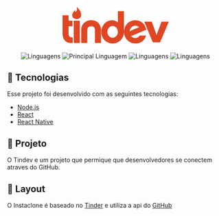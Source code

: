 <h1 align="center" >
  <img alt="Tindev" width="250px"
  src="data:image/svg+xml;base64,PD94bWwgdmVyc2lvbj0iMS4wIiBlbmNvZGluZz0iVVRGLTgiPz4KPHN2ZyB3aWR0aD0iOTdweCIg%0D%0AaGVpZ2h0PSIzNHB4IiB2aWV3Qm94PSIwIDAgOTcgMzQiIHZlcnNpb249IjEuMSIgeG1sbnM9Imh0%0D%0AdHA6Ly93d3cudzMub3JnLzIwMDAvc3ZnIiB4bWxuczp4bGluaz0iaHR0cDovL3d3dy53My5vcmcv%0D%0AMTk5OS94bGluayI+CiAgICA8IS0tIEdlbmVyYXRvcjogU2tldGNoIDU2ICg4MTU4OCkgLSBodHRw%0D%0AczovL3NrZXRjaC5jb20gLS0+CiAgICA8dGl0bGU+dGluZGVyLTE8L3RpdGxlPgogICAgPGRlc2M+%0D%0AQ3JlYXRlZCB3aXRoIFNrZXRjaC48L2Rlc2M+CiAgICA8ZyBpZD0iV2ViIiBzdHJva2U9Im5vbmUi%0D%0AIHN0cm9rZS13aWR0aD0iMSIgZmlsbD0ibm9uZSIgZmlsbC1ydWxlPSJldmVub2RkIj4KICAgICAg%0D%0AICA8ZyBpZD0iTG9naW4iIHRyYW5zZm9ybT0idHJhbnNsYXRlKC02NzUuMDAwMDAwLCAtNDMzLjAw%0D%0AMDAwMCkiIGZpbGw9IiNERjQ3MjMiIGZpbGwtcnVsZT0ibm9uemVybyIgc3Ryb2tlPSIjREY0NzIz%0D%0AIiBzdHJva2Utd2lkdGg9IjAuNSI+CiAgICAgICAgICAgIDxnIGlkPSJHcm91cC0zIiB0cmFuc2Zv%0D%0Acm09InRyYW5zbGF0ZSg1NjMuMDAwMDAwLCA0MzQuMDAwMDAwKSI+CiAgICAgICAgICAgICAgICA8%0D%0AZyBpZD0idGluZGVyLTEiIHRyYW5zZm9ybT0idHJhbnNsYXRlKDExMy4wMDAwMDAsIDAuMDAwMDAw%0D%0AKSI+CiAgICAgICAgICAgICAgICAgICAgPHBhdGggZD0iTTEyLjk0MDk2OTIsMC4wMzUyNDIyOTA3%0D%0AIEMxMy4xNTI0MjI5LDAuMTMzOTIwNzA1IDEzLjI4NjM0MzYsMC4zMzgzMjU5OTEgMTMuNDU1NTA2%0D%0ANiwwLjUwMDQ0MDUyOSBDMTMuNzMwMzk2NSwwLjc0MDA4ODEwNiAxMy45MzQ4NzIyLDEuMDU3MjY4%0D%0ANzIgMTQuMjAyNzEzNywxLjMwMzk2NDc2IEMxNC41MzM5OTEyLDEuNjIxMTQ1MzcgMTQuNzQ1NDQ0%0D%0AOSwyLjAyMjkwNzQ5IDE1LjAyMDMzNDgsMi4zODIzNzg4NSBDMTUuNDk5NjMsMy4xMDgzNzAwNCAx%0D%0ANS45MjI1Mzc0LDMuODgzNzAwNDQgMTYuMTQxMDM5Niw0LjcyOTUxNTQyIEMxNi4zNjY1OTAzLDUu%0D%0AMzA3NDg4OTkgMTYuNDAxODMyNiw1LjkzNDgwMTc2IDE2LjM4NzczNTcsNi41NTUwNjYwOCBDMTYu%0D%0ANDAxODMyNiw3LjExODk0MjczIDE2LjI0Njc2NjUsNy42NzU3NzA5MyAxNS45OTI5NTE1LDguMTgz%0D%0AMjU5OTEgQzE1LjU1NjAxNzYsOC45NTE1NDE4NSAxNC43NjY1OTAzLDkuNDY2MDc5MyAxMy45NDE4%0D%0ANTAyLDkuNzQwOTY5MTYgQzEyLjkxMjc3NTMsOS45ODc2NjUyIDExLjc3Nzk3MzYsMTAuMDI5OTU1%0D%0AOSAxMC43ODQxNDEsOS41OTI5NTE1NCBDMTAuNDI0NTk5MSw5LjM5NTU5NDcxIDEwLjAxNTg1OSw5%0D%0ALjI2MTY3NDAxIDkuNzI2ODcyMjUsOC45NTE1NDE4NSBDOS4wNTcyNjg3Miw4LjQwMTc2MjExIDgu%0D%0ANjY5NjAzNTIsNy41MDY2MDc5MyA4Ljc5NjQ3NTc3LDYuNjM5NjQ3NTggQzguOTkzODMyNiw1LjA5%0D%0ANjAzNTI0IDkuOTE3MTgwNjIsMy43NzA5MjUxMSAxMC45MDM5NjQ4LDIuNjI5MDc0ODkgQzEwLjk5%0D%0ANTU5NDcsMi43OTgyMzc4OSAxMC45MTc5OTEyLDIuOTk1NTk0NzEgMTAuOTgxNDk3OCwzLjE3MTgw%0D%0ANjE3IEMxMS4wNjYwNzkzLDMuNTQ1Mzc0NDUgMTEuMiwzLjk0MDA4ODExIDExLjQ4MTkzODMsNC4y%0D%0AMDc5Mjk1MiBDMTEuODI3MzEyOCwzLjg5MDc0ODkgMTIuMTkzOTAzMSwzLjU3MzU2ODI4IDEyLjQ4%0D%0AOTkzODMsMy4yMDcwNDg0NiBDMTIuNzU3Nzc5NywyLjgxMjMzNDggMTIuOTc2MjExNSwyLjM3NTMz%0D%0AMDQgMTMuMDY3ODQxNCwxLjkxMDEzMjE2IEMxMy4wODkwNTczLDEuMzE4MDYxNjcgMTMuMTQ1NDQ0%0D%0AOSwwLjY5Nzc5NzM1NyAxMi45MTk4MjM4LDAuMTMzOTIwNzA1IEwxMi45NDA5NjkyLDAuMDM1MjQy%0D%0AMjkwNyBMMTIuOTQwOTY5MiwwLjAzNTI0MjI5MDcgWiBNMC4wMjgxOTM4MzI2LDcuMDc2NjUxOTgg%0D%0AQzEuNjc3NTMzMDQsNy4wOTA3NDg5IDMuMzMzOTIwNyw3LjA2MjU1NTA3IDQuOTgzMzMwNCw3LjA5%0D%0AMDc0ODkgQzQuOTgzMzMwNCw4LjczMzAzOTY1IDQuOTk3MzU2ODMsMTAuMzc1MzMwNCA0Ljk3NjIx%0D%0AMTQ1LDEyLjAxNzYyMTEgQzYuMTQ2MzI1OTksMTIuMDM4NzY2NSA3LjMxNjI5OTU2LDEyLjAyNDY2%0D%0AOTYgOC40OTMzOTIwNywxMi4wMjQ2Njk2IEM4LjUwNzQ4ODk5LDEyLjE1MTU0MTkgOC41MTQ1Mzc0%0D%0ANCwxMi4yNzg0MTQxIDguNTE0NTM3NDQsMTIuNDA1Mjg2MyBDOC41MDA0NDA1MywxMy43NTg1OTAz%0D%0AIDguNTIxNTg1OSwxNS4xMDQ4NDU4IDguNTAwNDQwNTMsMTYuNDU4MTQ5OCBDNy4zMjMzNDgwMiwx%0D%0ANi40NzIyNDY3IDYuMTUzMzAzOTYsMTYuNDU4MTQ5OCA0Ljk3NjIxMTQ1LDE2LjQ2NTE5ODIgQzQu%0D%0AOTk3MzU2ODMsMTguODk2OTE2MyA0Ljk2OTE2MywyMS4zMjE1ODU5IDQuOTkwMzA4MzcsMjMuNzUz%0D%0AMzA0IEM1LjAzMjU5OTEyLDIzLjk2NDc1NzcgNS4wNjA3OTI5NSwyNC4xNzYyMTE1IDUuMDUzNzQ0%0D%0ANDksMjQuMzk0NzEzNyBDNS4wMzI1Mjg2MywyNC41OTIxNDEgNS4xNTIzNTI0MiwyNC43NTQyNTU1%0D%0AIDUuMTk0NzEzNjYsMjQuOTM3NDQ0OSBDNS4yODYzNDM2MSwyNS4zNjAzNTI0IDUuNTE4OTQyNzMs%0D%0AMjUuNzQwOTY5MiA1Ljc4NjcxMzY2LDI2LjA3MjMxNzIgQzYuMTgxNDk3OCwyNi40NjcwMzA4IDYu%0D%0ANjg4OTE2MywyNi43NDE5MjA3IDcuMjMxNjQ3NTgsMjYuODYxNjc0IEM3LjcyNTAzOTY1LDI2Ljkz%0D%0AOTI3NzUgOC4yMTg0MzE3MiwyNi45ODE0OTc4IDguNzE4OTQyNzMsMjYuOTQ2MjU1NSBDOC43NDcw%0D%0ANjYwOCwyNy4wMzA4MzcgOC43NjEyMzM0OCwyNy4xMTU0MTg1IDguNzYxMjMzNDgsMjcuMjA3MDQ4%0D%0ANSBDOC43NTQxODUwMiwyOC40NzU3NzA5IDguNzU0MTg1MDIsMjkuNzQ0NDkzNCA4Ljc2MTIzMzQ4%0D%0ALDMxLjAwNjE2NzQgQzguNzYxMjMzNDgsMzEuMTgyMzc4OSA4LjcyNTk5MTE5LDMxLjM1ODU5MDMg%0D%0AOC42OTc3OTczNiwzMS41Mjc2ODI4IEM3Ljk4NTkwMzA4LDMxLjUyNzY4MjggNy4yNzQwNzkzLDMx%0D%0ALjU3NzAyMiA2LjU2MjExNDU0LDMxLjUyNzY4MjggQzYuMTM5MjA3MDUsMzEuNDM2MDUyOSA1LjY4%0D%0AODE3NjIxLDMxLjQ3ODM0MzYgNS4yNzkyOTUxNSwzMS4yOTUwODM3IEM0LjE0NDQ5MzM5LDMxLjAy%0D%0ANzI0MjMgMy4wNTkwMzA4NCwzMC40NjMzNjU2IDIuMjQ4NDU4MTUsMjkuNjEwNTAyMiBDMS4wNTcy%0D%0ANjg3MiwyOC40NjE2NzQgMC40MTU4NTkwMzEsMjYuODQwNTI4NiAwLjE1NTA2NjA3OSwyNS4yMzM0%0D%0AODAyIEMwLjA4NDU4MTQ5NzgsMjUuMDU3MjY4NyAwLjEyNjg3MjI0NywyNC44NTI4NjM0IDAuMDk4%0D%0ANjA3OTI5NSwyNC42NjI1NTUxIEMtMy4xMjI1MDIyNmUtMTcsMjQuMjc0ODg5OSAwLjA0MjIyMDI2%0D%0ANDMsMjMuODY2MDA4OCAwLjAyODEyMzM0OCwyMy40NzEzNjU2IEMwLjAyMTE0NTM3NDQsMTguMDA4%0D%0AODEwNiAwLjAyMTE0NTM3NDQsMTIuNTM5MjA3IDAuMDI4MTkzODMyNiw3LjA3NjY1MTk4IFogTTI0%0D%0ALjEwNTcyNjksMTEuNjQ0MDUyOSBDMjQuNDAxNjkxNiwxMS41NjY1MTk4IDI0LjcxODg3MjIsMTEu%0D%0ANjIyOTA3NSAyNS4wMTQ5MDc1LDExLjU1OTQ3MTQgQzI1LjYzNTE3MTgsMTEuNDgxOTM4MyAyNi4y%0D%0ANDgzODc3LDExLjU4MDYxNjcgMjYuODYxNjAzNSwxMS42MDE3NjIxIEMyNy4yOTE1NTk1LDExLjU5%0D%0ANDcxMzcgMjcuNzA3NDE4NSwxMS43MjE1ODU5IDI4LjEzMDMyNiwxMS44MDYxNjc0IEMyOS43MDIx%0D%0AMzIyLDEyLjE4Njc4NDEgMzEuMTg5MzU2OCwxMy4wMjU1NTA3IDMyLjI2Nzc3MDksMTQuMjUxOTgy%0D%0ANCBDMzIuNDU4MDc5MywxNC41NjkxNjMgMzIuNzQ3MDY2MSwxNC44MDE3NjIxIDMyLjkzMDI1NTUs%0D%0AMTUuMTI1OTkxMiBDMzMuMzg4NDA1MywxNS44NTE5ODI0IDMzLjY5MTU1OTUsMTYuNjYyNTU1MSAz%0D%0AMy45NTIyODE5LDE3LjQ4MDE3NjIgQzM0LjExNDQ2NywxOC4wNzkyOTUyIDM0LjE5ODk3OCwxOC42%0D%0AOTk1NTk1IDM0LjI3NjU4MTUsMTkuMzEyNzc1MyBDMzQuMzExODIzOCwyMC42NzMxMjc4IDM0LjI5%0D%0AMDY3ODQsMjIuMDQwNTI4NiAzNC4yOTc3MjY5LDIzLjQwMDg4MTEgQzM0LjI5MDY3ODQsMjYuMTE0%0D%0ANTM3NCAzNC4zMDQ3NzUzLDI4LjgyODE5MzggMzQuMjkwNjc4NCwzMS41NDE4NTAyIEMzMi42NDEz%0D%0AMzkyLDMxLjUyMDcwNDggMzAuOTk5MDQ4NSwzMS41MzQ4MDE4IDI5LjM1Njc1NzcsMzEuNTI3NzUz%0D%0AMyBDMjkuMzQyNjYwOCwzMS41MjA3MDQ4IDI5LjMwNzQxODUsMzEuNDkyNTExIDI5LjI5MzMyMTYs%0D%0AMzEuNDc4NDE0MSBDMjkuMjg2MjczMSwyNy42NzkzNjU2IDI5LjI5MzMyMTYsMjMuODgwMTc2MiAy%0D%0AOS4yOTMzMjE2LDIwLjA4ODEwNTcgQzI5LjMwMDM3LDE5LjYyMjkwNzUgMjkuMjE1Nzg4NSwxOS4x%0D%0ANzE4MDYyIDI5LjExNzExMDEsMTguNzI3NzUzMyBDMjguOTQwODk4NywxOC4yNzY2NTIgMjguNzE1%0D%0AMzQ4LDE3Ljg0NjY5NiAyOC40MDUyMTU5LDE3LjQ4MDE3NjIgQzI4LjIyMTg4NTUsMTcuMjYxNjc0%0D%0AIDI3Ljk2ODIxMTUsMTcuMTIwNzA0OCAyNy43NjM3MzU3LDE2LjkzMDM5NjUgQzI3LjQ0NjU1NTEs%0D%0AMTYuNzE4OTQyNyAyNy4wNzI5ODY4LDE2LjYyMDI2NDMgMjYuNzEzNTg1OSwxNi41MjE1ODU5IEMy%0D%0ANi41MjMyNzc1LDE2LjUwNzQ4OSAyNi4zMzI5NjkyLDE2LjUyMTU4NTkgMjYuMTU2NzU3NywxNi40%0D%0ANTgxNDk4IEMyNS40MDI1NzI3LDE2LjQwODgxMDYgMjQuNjM0MjkwNywxNi40NzIyNDY3IDIzLjky%0D%0AOTQ0NDksMTYuNzYxMjMzNSBDMjMuNDE0ODM3LDE3LjAwNzkyOTUgMjIuOTM1NTQxOSwxNy4zNDYy%0D%0ANTU1IDIyLjU5NzI4NjMsMTcuODE4NTAyMiBDMjIuMDQwNDU4MSwxOC40ODEwNTczIDIxLjg1NzE5%0D%0AODIsMTkuMzgzMjU5OSAyMS44NzEyOTUyLDIwLjIyOTA3NDkgQzIxLjg3MTI5NTIsMjMuOTkyOTUx%0D%0ANSAyMS44NzgzNDM2LDI3Ljc2Mzg3NjcgMjEuODcxMjk1MiwzMS41Mjc3NTMzIEMyMC4yMDc3ODg1%0D%0ALDMxLjU0MTg1MDIgMTguNTQ0NDIyOSwzMS41MjA3MDQ4IDE2Ljg4MDk4NjgsMzEuNTQxODUwMiBD%0D%0AMTYuODUyNzkzLDI3LjkxMTg5NDMgMTYuODgwOTg2OCwyNC4yNzQ4ODk5IDE2Ljg2Njg4OTksMjAu%0D%0ANjQ0OTMzOSBDMTYuODczOTM4MywyMC4xNzk2NjUyIDE2Ljg1OTg0MTQsMTkuNzE0NTM3NCAxNi44%0D%0AOTUwODM3LDE5LjI0OTI2ODcgQzE2Ljk4NjcxMzcsMTkuMDE2NjY5NiAxNi45MjMyMDcsMTguNzYy%0D%0AOTk1NiAxNi45OTM2OTE2LDE4LjUzNzM3NDQgQzE3LjEyMDU2MzksMTcuNjc3NDYyNiAxNy40NDQ3%0D%0AOTMsMTYuODU5ODQxNCAxNy44MDQyNjQzLDE2LjA3NzQ2MjYgQzE4LjE1NjY4NzIsMTUuMzkzNzYy%0D%0AMSAxOC41Nzk1OTQ3LDE0LjczODI1NTUgMTkuMTI5Mzc0NCwxNC4xOTU1MjQyIEMxOS41NTk0MDA5%0D%0ALDEzLjc1ODUxOTggMjAuMDAzMzgzMywxMy4zMDAzNyAyMC41NDYxODUsMTIuOTk3Mjg2MyBDMjEu%0D%0ANTk2NDc1OCwxMi4yNjQzMTcyIDIyLjgzNzAwNDQsMTEuODIwMjY0MyAyNC4xMDU3MjY5LDExLjY0%0D%0ANDA1MjkgWiBNMTAuMTE0NTM3NCwxMi4wMTc2MjExIEMxMS43Nzc5NzM2LDEyLjA0NTgxNSAxMy40%0D%0ANDE0MDk3LDEyLjAxMDU3MjcgMTUuMTA0ODQ1OCwxMi4wMzE3MTgxIEMxNS4xMDQ4NDU4LDE4LjQ4%0D%0AMTA1NzMgMTUuMDk3Nzk3NCwyNC45MjMyNzc1IDE1LjEwNDg0NTgsMzEuMzY1NjM4OCBDMTUuMTA0%0D%0AODQ1OCwzMS40MjkwNzQ5IDE1LjEwNDg0NTgsMzEuNTU1OTQ3MSAxNS4wMDYxNjc0LDMxLjUzNDgw%0D%0AMTggTDEwLjEyODcwNDgsMzEuNTM0ODAxOCBDMTAuMDg2MzQzNiwzMC40NzA0ODQ2IDEwLjEyMTU4%0D%0ANTksMjkuMzk5MTE4OSAxMC4xMDc0ODksMjguMzM0ODAxOCBDMTAuMTE0NTM3NCwyMi45MDA0NDA1%0D%0AIDEwLjEwNzQ4OSwxNy40NTkwMzA4IDEwLjExNDUzNzQsMTIuMDE3NjIxMSBMMTAuMTE0NTM3NCwx%0D%0AMi4wMTc2MjExIFogTTYyLjMwODM3LDI1LjA5OTU1OTUgQzYyLjczMTI3NzUsMjQuOTM3NDQ0OSA2%0D%0AMy4xNDAwODgxLDI0LjcyNTk5MTIgNjMuNTY5OTczNiwyNC41NzgwNDQxIEM2NC4xOTAyMzc5LDI0%0D%0ALjMzODM5NjUgNjQuNzk2NDA1MywyNC4wNDk0MDk3IDY1LjQxNjY2OTYsMjMuODA5NzYyMSBDNjYu%0D%0ANjk5NDg5LDIzLjIxNzc2MjEgNjguMDI0NTk5MSwyMi43MjQzNyA2OS4zMjE1MTU0LDIyLjE2NzQ3%0D%0AMTQgQzY5LjYzMTU3NzEsMjEuOTk4MzA4NCA2OS45ODQsMjEuOTIwNzc1MyA3MC4yODcwODM3LDIx%0D%0ALjczNzUxNTQgQzcwLjYzMjQ1ODEsMjEuNjAzNTk0NyA3MC45Nzc5MDMxLDIxLjQ4MzcwMDQgNzEu%0D%0AMzE2MjI5MSwyMS4zMjg2MzQ0IEM3MS42MTIyNjQzLDIxLjE1MjQyMjkgNzEuOTUwNTkwMywyMS4w%0D%0AODE5MzgzIDcyLjI1MzY3NCwyMC45MjY5NDI3IEM3Mi42NTU0MzYxLDIwLjc2NDc1NzcgNzMuMDQz%0D%0AMTAxMywyMC41ODE1NjgzIDczLjQ1MTkxMTksMjAuNDMzNTUwNyBDNzMuODY3NzcwOSwyMC4yMDA4%0D%0AODExIDc0LjMzMjk2OTIsMjAuMDg4MTc2MiA3NC43NDg4MjgyLDE5Ljg2MjU1NTEgQzc0Ljg2MTYw%0D%0AMzUsMTkuNzg1MDIyIDc1LjA0NDc5MywxOS44MDYxNjc0IDc1LjExNTI3NzUsMTkuNjcyMjQ2NyBD%0D%0ANzQuOTk1NTI0MiwxOS41MDMxNTQyIDc1LjA1ODg4OTksMTkuMjkxNzAwNCA3NC45OTU1MjQyLDE5%0D%0ALjEwODM3IEM3NC45MDM4MjM4LDE4Ljc3NzE2MyA3NC44MTIxOTM4LDE4LjQ1Mjg2MzQgNzQuNzM0%0D%0ANzMxMywxOC4xMjg3MDQ4IEM3NC40MTc1NTA3LDE3LjE0ODk2OTIgNzMuOTU5NDAwOSwxNi4yMTE1%0D%0AMjQyIDczLjMzOTEzNjYsMTUuMzkzOTAzMSBDNzIuNTg0OTUxNSwxNC4zMDEzOTIxIDcxLjU0ODgy%0D%0AODIsMTMuNDIwMzM0OCA3MC4zOTk5Mjk1LDEyLjc3MTg3NjcgQzY5LjY0NTc0NDUsMTIuMzEzNzI2%0D%0AOSA2OC43OTk5Mjk1LDEyLjA1MjkzMzkgNjcuOTU0MTE0NSwxMS44MjczODMzIEM2Ny40MzI1Mjg2%0D%0ALDExLjc2Mzk0NzEgNjYuOTMyMDg4MSwxMS41ODA2ODcyIDY2LjQwMzQ1MzcsMTEuNTg3NzM1NyBD%0D%0ANjUuOTI0MTU4NiwxMS41MjQyOTk2IDY1LjQzMDc2NjUsMTEuNDk2MTA1NyA2NC45NTg1MTk4LDEx%0D%0ALjU4MDY4NzIgQzY0LjExOTc1MzMsMTEuNTk0Nzg0MSA2My4zMTYyMjkxLDExLjc5OTE4OTQgNjIu%0D%0ANTE5NzUzMywxMi4wMzE3ODg1IEM2MS4xMzEyMDcsMTIuNTE4MTMyMiA1OS44MTMxNDU0LDEzLjI1%0D%0AODIyMDMgNTguNzQ4ODI4MiwxNC4yODAyNDY3IEM1OC40MzE2NDc2LDE0LjU3NjI4MTkgNTguMTcw%0D%0AODU0NiwxNC45MjE2NTY0IDU3Ljg2Nzc3MDksMTUuMjI0NzQwMSBDNTcuMzk1NTI0MiwxNS44MzA5%0D%0AMDc1IDU2Ljk2NTQ5NzgsMTYuNDcyMzE3MiA1Ni42NDEzMzkyLDE3LjE2MzA2NjEgQzU2LjE4MzE4%0D%0AOTQsMTguMTk5MTg5NCA1NS43NDYxODUsMTkuMjg0NjUyIDU1LjY5Njg0NTgsMjAuNDMzNTUwNyBD%0D%0ANTUuNTQxODUwMiwyMC45ODMzMzA0IDU1LjU5MTExODksMjEuNTYxMzA0IDU1LjU4NDA3MDUsMjIu%0D%0AMTI1MTgwNiBDNTUuNTY5OTczNiwyMi40ODQ2NTIgNTUuNjI2MzYxMiwyMi44MzcwNzQ5IDU1LjY5%0D%0ANjg0NTgsMjMuMTgyNDQ5MyBDNTUuNjc1NzAwNCwyMy41NDg4OTg3IDU1LjgxNjY2OTYsMjMuODg3%0D%0AMjk1MiA1NS44NjYwMDg4LDI0LjIzOTcxODEgQzU1Ljk4NTgzMjYsMjQuOTg2ODU0NiA1Ni4zMTcx%0D%0AMTAxLDI1LjY3NzUzMyA1Ni42MjAxOTM4LDI2LjM2ODI4MTkgQzU3LjQ1MTkxMTksMjguMDc0MDA4%0D%0AOCA1OC43NjI4NTQ2LDI5LjU1NDE4NSA2MC40MDUyMTU5LDMwLjUxOTgyMzggQzYxLjQ4MzYzLDMx%0D%0ALjE4MjM3ODkgNjIuNjgxODY3OCwzMS42NTQ2MjU2IDYzLjkzNjQ5MzQsMzEuODMwODM3IEM2NC45%0D%0ANTg1MTk4LDMxLjk5MzAyMiA2Ni4wMDg3NDAxLDMyLjAyMTE0NTQgNjcuMDM3ODE1LDMxLjg4NzI5%0D%0ANTIgQzY3LjM5MDIzNzksMzEuOTE1NDE4NSA2Ny43Mjg1NjM5LDMxLjc2MDM1MjQgNjguMDgwOTg2%0D%0AOCwzMS43MzkyMDcgQzY5LjU4MjMwODQsMzEuMzg2Nzg0MSA3MS4wNTU0MzYxLDMwLjc1MjQyMjkg%0D%0ANzIuMTkwMjM3OSwyOS42ODgxMDU3IEM3Mi41Mjg2MzQ0LDI5LjQyMDI2NDMgNzIuODQ1ODE1LDI5%0D%0ALjEwMzA4MzcgNzMuMTEzNjU2NCwyOC43NjQ2ODcyIEM3My41NjQ2ODcyLDI4LjMwNjUzNzQgNzMu%0D%0AODg4OTg2OCwyNy43NDk3Nzk3IDc0LjIxMzIxNTksMjcuMiBDNzQuNTIzMzQ4LDI2LjYxNDkwNzUg%0D%0ANzQuNzc3MDkyNSwyNS45OTQ2NDMyIDc0Ljk2MDQyMjksMjUuMzUzMzA0IEM3NC44NjE3NDQ1LDI1%0D%0ALjMxMDk0MjcgNzQuNzQ4OTY5MiwyNS4zMjUxMTAxIDc0LjY1MDI5MDcsMjUuMzI1MTEwMSBDNzMu%0D%0AMDAwOTUxNSwyNS4zMzIyMjkxIDcxLjM1ODY2MDgsMjUuMzE4MDYxNyA2OS43MDkzMjE2LDI1LjMy%0D%0ANTExMDEgQzY5LjU1NDI1NTUsMjUuMzI1MTEwMSA2OS41NTQyNTU1LDI1LjUzNjU2MzkgNjkuNDU1%0D%0ANTA2NiwyNS42MjExNDU0IEM2OS4xNzM1NjgzLDI2LjAyOTk1NTkgNjguODE0MDk2OSwyNi4zNzUz%0D%0AMzA0IDY4LjQzMzQ4MDIsMjYuNjk5NTU5NSBDNjcuODgzNzAwNCwyNy4wOTQzNDM2IDY3LjIzNTI0%0D%0AMjMsMjcuMzA1Nzk3NCA2Ni41OTM4MzI2LDI3LjQ5NjAzNTIgQzY2LjQyNDY2OTYsMjcuNTE3MjUx%0D%0AMSA2Ni4yNjI1NTUxLDI3LjUxMDEzMjIgNjYuMTA3NDg5LDI3LjU3MzYzODggQzY1LjcxMjc3NTMs%0D%0AMjcuNjAxNzYyMSA2NS4zMTEwMTMyLDI3LjU4NzczNTcgNjQuOTA5MjUxMSwyNy41ODA2ODcyIEM2%0D%0ANC40NjUxOTgyLDI3LjQ5NjEwNTcgNjQuMDIxMTQ1NCwyNy4zOTc0MjczIDYzLjU5MTE4OTQsMjcu%0D%0AMjU2NDU4MSBDNjIuOTI4NzA0OCwyNi45MTgxMzIyIDYyLjI4MDE3NjIsMjYuNTMwNDY3IDYxLjc3%0D%0AOTgwNjIsMjUuOTgwNjE2NyBDNjEuNjUyODYzNCwyNS44MjU2MjExIDYxLjQ0ODUyODYsMjUuNzA1%0D%0ANzk3NCA2MS40MDYxNjc0LDI1LjUwMTMyMTYgQzYxLjUxOTAxMzIsMjUuNDUxOTgyNCA2MS42MjQ3%0D%0ANDAxLDI1LjM3NDQ0OTMgNjEuNzUxNTQxOSwyNS4zNTMzMDQgQzYxLjk1NTk0NzEsMjUuMzE4MDYx%0D%0ANyA2Mi4xMTA5NDI3LDI1LjE1NTk0NzEgNjIuMzA4MzcsMjUuMDk5NTU5NSBaIE02MC4yNzgzNDM2%0D%0ALDIxLjUzMzAzOTYgQzYwLjE3OTczNTcsMjEuMjg2MzQzNiA2MC4yNzEyOTUyLDIwLjk5NzM1Njgg%0D%0ANjAuMjU3MTk4MiwyMC43MzY1NjM5IEM2MC4zNzAwNDQxLDIwLjM3NzAyMiA2MC40MDUyODYzLDE5%0D%0ALjk5NjQ3NTggNjAuNTM5MTM2NiwxOS42MzY5MzM5IEM2MC44Nzc0NjI2LDE4Ljg0MDQ1ODEgNjEu%0D%0AMjkzMzIxNiwxOC4wNTgxNDk4IDYxLjg5OTQ4OSwxNy40MzA3NjY1IEM2Mi4xODE0MjczLDE3LjE5%0D%0AODE2NzQgNjIuNDIxMDc0OSwxNi45MTYyMjkxIDYyLjc0NTMwNCwxNi43NDAwMTc2IEM2Mi45ODQ5%0D%0ANTE1LDE2LjYxMzE0NTQgNjMuMjE3NTUwNywxNi40NzIxNzYyIDYzLjQ2NDI0NjcsMTYuMzU5NDAw%0D%0AOSBDNjMuOTIyMzk2NSwxNi4yMjU1NTA3IDY0LjM2NjQ0OTMsMTYuMDE0MDk2OSA2NC44NDU4MTUs%0D%0AMTYuMDE0MDk2OSBDNjUuMjgyNzQ4OSwxNS45MDgzNyA2NS43MzM5MjA3LDE1Ljk2NDc1NzcgNjYu%0D%0AMTc3OTAzMSwxNS45NzE3MzU3IEM2Ny4zNDA4OTg3LDE2LjEzMzkyMDcgNjguNTExMDEzMiwxNi42%0D%0AMzQyOTA3IDY5LjI2NTEyNzgsMTcuNTU3NjM4OCBDNjkuMzQyNzMxMywxNy43NDA5NjkyIDY5LjA4%0D%0AMTg2NzgsMTcuNzU1MDY2MSA2OC45NzYxNDEsMTcuODI1NTUwNyBDNjguNTE3OTkxMiwxOC4wNzky%0D%0AOTUyIDY4LjAwMzQ1MzcsMTguMjA2MDk2OSA2Ny41NDUzMDQsMTguNDY2OTYwNCBDNjcuMzQwODk4%0D%0ANywxOC41MDIyMDI2IDY3LjE2NDY4NzIsMTguNjI5MDc0OSA2Ni45NjczMzA0LDE4LjY5MjUxMSBD%0D%0ANjUuNTA4Mjk5NiwxOS4zMjY4NzIyIDY0LjAyMTA3NDksMTkuODgzNjMgNjIuNTc2MTQxLDIwLjU0%0D%0ANjI1NTUgQzYxLjgwMDg4MTEsMjAuODQ5MzM5MiA2MS4wMzI1OTkxLDIxLjE3MzU2ODMgNjAuMjc4%0D%0AMzQzNiwyMS41MzMwMzk2IFogTTU1LjAyNzI0MjMsMy40MDQ0MDUyOSBDNTMuNDgzNzAwNCwzLjM5%0D%0AMDMwODM3IDUxLjk0MDAxNzYsMy40MDQ0MDUyOSA1MC4zOTY0NzU4LDMuMzk3MzU2ODMgQzUwLjI4%0D%0AMzYzLDMuNDExNDUzNzQgNTAuMTQ5Nzc5NywzLjM2MjExNDU0IDUwLjA1ODA3OTMsMy40NDY2OTYw%0D%0ANCBDNTAuMDcyMTc2Miw2Ljc1OTQ3MTM3IDUwLjA1ODA3OTMsMTAuMDc5Mjk1MiA1MC4wNjUxOTgy%0D%0ALDEzLjM5MjA3MDUgQzUwLjA1ODA3OTMsMTMuNTExODk0MyA1MC4wODYzNDM2LDEzLjYzMTcxODEg%0D%0ANTAuMDM3MDA0NCwxMy43NDQ0OTM0IEM0OS44OTYwMzUyLDEzLjcyMzM0OCA0OS44MjU1NTA3LDEz%0D%0ALjU4OTQyNzMgNDkuNzE5ODIzOCwxMy41MTE4OTQzIEM0OS4wMDc5Mjk1LDEyLjg5ODY3ODQgNDgu%0D%0AMjExNTI0MiwxMi4zNzcwOTI1IDQ3LjMyMzM0OCwxMi4wNzQwMDg4IEM0Ni43MjQyMjkxLDExLjg0%0D%0AMTQwOTcgNDYuMDk2OTg2OCwxMS43MjE1ODU5IDQ1LjQ2MjYyNTYsMTEuNjA4ODEwNiBDNDQuNzQz%0D%0ANjgyOCwxMS41OTQ3MTM3IDQ0LjAxNzY5MTYsMTEuNTczNTY4MyA0My4yOTE2MywxMS42MTU4NTkg%0D%0AQzQzLjIxNDA5NjksMTEuNjM3MDA0NCA0My4xNDM2MTIzLDExLjY1ODE0OTggNDMuMDY2MTQ5OCwx%0D%0AMS42NjUxOTgyIEM0MS40NTIwNTI5LDExLjg5MDc0ODkgMzkuOTQzNjEyMywxMi42NDQ5MzM5IDM4%0D%0ALjcwMzE1NDIsMTMuNjgxMDU3MyBDMzguMDEyNDA1MywxNC4zMjk1MTU0IDM3LjMyMTY1NjQsMTUu%0D%0AMDA2MTY3NCAzNi44MzUzMTI4LDE1LjgyMzc4ODUgQzM2LjI2NDM4NzcsMTYuNjM0MzYxMiAzNS44%0D%0AOTc4Njc4LDE3LjU2NDc1NzcgMzUuNTQ1NDQ0OSwxOC40ODEwNTczIEMzNS4zODMzMzA0LDE5LjA1%0D%0AOTAzMDggMzUuMjIxMTQ1NCwxOS42Mjk5NTU5IDM1LjE1MDY2MDgsMjAuMjIyMDI2NCBDMzUuMDE2%0D%0ANzQwMSwyMS4xMzEyNzc1IDM1LjA3MzEyNzgsMjIuMDYxNjc0IDM1LjA4NzIyNDcsMjIuOTc3OTcz%0D%0ANiBDMzUuMTIyNDY3LDIzLjIxNzYyMTEgMzUuMiwyMy40NDMxNzE4IDM1LjIwNzA0ODUsMjMuNjgy%0D%0AODE5NCBDMzUuMzMzOTIwNywyNC40NTgxNDk4IDM1LjU1OTQ3MTQsMjUuMjE5MzgzMyAzNS44Njk1%0D%0AMzMsMjUuOTQ1Mzc0NCBDMzYuMTMwMzI2LDI2LjY0MzE3MTggMzYuNTUzMjMzNSwyNy4yNzc1MzMg%0D%0AMzYuOTQwODk4NywyNy45MTE4OTQzIEMzNy4yMTU3ODg1LDI4LjI2NDMxNzIgMzcuNDgzNjMsMjgu%0D%0ANjMwODM3IDM3LjgxNDkwNzUsMjguOTQwOTY5MiBDMzguMzA4Mjk5NiwyOS40MjczMTI4IDM4Ljc5%0D%0ANDU3MjcsMjkuOTU1OTQ3MSAzOS40MTQ4MzcsMzAuMjk0MjczMSBDNDAuMTQ3ODc2NywzMC44NTEx%0D%0AMDEzIDQxLjAxNDgzNywzMS4xODI0NDkzIDQxLjg2MDY1MiwzMS41MDY2MDc5IEM0Mi4xNzA3ODQx%0D%0ALDMxLjU2Mjk5NTYgNDIuNDU5NzcwOSwzMS43MzkyMDcgNDIuNzc2OTUxNSwzMS43NDYyNTU1IEM0%0D%0AMy4wNDQ3OTMsMzEuNzY3NDAwOSA0My4yOTE0ODksMzEuODk0MjczMSA0My41NTk0MDA5LDMxLjg4%0D%0AMDEwNTcgQzQzLjcwMDM3LDMxLjg2NjAwODggNDMuODI3MjQyMywzMS45NjQ2ODcyIDQzLjk3NTE4%0D%0AOTQsMzEuOTUwNTkwMyBDNDQuNjU4ODg5OSwzMS45NzE3MzU3IDQ1LjM0OTYzODgsMzEuOTcxNzM1%0D%0ANyA0Ni4wMzMzMzkyLDMxLjk1MDU5MDMgQzQ2LjE0NjExNDUsMzEuOTUwNTkwMyA0Ni4yNTg4ODk5%0D%0ALDMxLjkwMTI1MTEgNDYuMzc4NzEzNywzMS44OTQyMDI2IEM0Ni44NTA4ODk5LDMxLjkwMTI1MTEg%0D%0ANDcuMjg3ODk0MywzMS43MTc5OTEyIDQ3Ljc0NjA0NDEsMzEuNjU0NTU1MSBDNDguMzQ1MTYzLDMx%0D%0ALjQzNjA1MjkgNDguOTg2NjQzMiwzMS4yOTUwODM3IDQ5LjU0MzQwMDksMzAuOTcwOTI1MSBDNTAu%0D%0AMzY4MDcwNSwzMC41OTAzMDg0IDUxLjExNTIwNywzMC4wNTQ2MjU2IDUxLjc4NDgxMDYsMjkuNDQ4%0D%0AMzg3NyBDNTIuNjMwNjI1NiwyOC43MTU0MTg1IDUzLjMxNDMyNiwyNy43OTkxMTg5IDUzLjgyMTgx%0D%0ANSwyNi43OTgxNjc0IEM1NC4wNDAzMTcyLDI2LjM1NDExNDUgNTQuMjg3MDEzMiwyNS45MjQxNTg2%0D%0AIDU0LjQyNzk4MjQsMjUuNDQ0ODYzNCBDNTQuNjk1ODk0MywyNC43ODIzMDg0IDU0LjgxNTY0NzYs%0D%0AMjQuMDc3NDYyNiA1NC45MDczNDgsMjMuMzc5NjY1MiBDNTUuMDYyMzQzNiwyMi43NjY0NDkzIDU1%0D%0ALjAxMzA3NDksMjIuMTI1MDM5NiA1NS4wMjcyNDIzLDIxLjQ5MDY3ODQgQzU1LjAyNzI0MjMsMTUu%0D%0ANDY0MzE3MiA1NS4wMjcyNDIzLDkuNDM3ODg1NDYgNTUuMDI3MjQyMywzLjQwNDQwNTI5IEw1NS4w%0D%0AMjcyNDIzLDMuNDA0NDA1MjkgWiBNNTAuMDE1ODU5LDIyLjQ5MTYzIEM0OS45NzM1NjgzLDIzLjIz%0D%0AODgzNyA0OS42OTE2MywyMy45NTA2NjA4IDQ5LjM2MDM1MjQsMjQuNjIwMjY0MyBDNDguODAzNTI0%0D%0AMiwyNS42NzA0ODQ2IDQ3Ljg2NjA3OTMsMjYuNDc0MDA4OCA0Ni44MDE3NjIxLDI2Ljk4MTQ5Nzgg%0D%0AQzQ2LjYzOTU3NzEsMjcuMDY2MDc5MyA0Ni40MjgxMjMzLDI3LjA1OTEwMTMgNDYuMzE1NDE4NSwy%0D%0ANy4yMTQwOTY5IEM0Ni4xMTgwNjE3LDI3LjIxNDA5NjkgNDUuOTIwNzA0OCwyNy4yMjEyMTU5IDQ1%0D%0ALjczMDM5NjUsMjcuMjkxNzAwNCBDNDUuMTI0MTU4NiwyNy4zMDU3OTc0IDQ0LjQ5NjkxNjMsMjcu%0D%0AMzYyMTg1IDQzLjkwNDg0NTgsMjcuMTkzMDIyIEM0My42NTExMDEzLDI3LjA3MzE5ODIgNDMuMzY5%0D%0AMTYzLDI3LjAyMzkyOTUgNDMuMTE1NDE4NSwyNi44ODk5MzgzIEM0Mi43OTgyMzc5LDI2LjcxMzcy%0D%0ANjkgNDIuNDM4NzY2NSwyNi41OTM5MDMxIDQyLjE3Nzk3MzYsMjYuMzI2MDYxNyBDNDEuNjg0NTgx%0D%0ANSwyNS45ODA2ODcyIDQxLjMwNDAzNTIsMjUuNTA4NDQwNSA0MC45NTg1OTAzLDI1LjAyMjA5Njkg%0D%0AQzQwLjY4MzcwMDQsMjQuNTQ5ODUwMiA0MC40MDg4MTA2LDI0LjA2MzUwNjYgNDAuMjgxOTM4Mywy%0D%0AMy41Mjc4MjM4IEM0MC4xNDA5NjkyLDIzLjI0NTg4NTUgNDAuMTU0OTk1NiwyMi45Mjg3MDQ4IDQw%0D%0ALjA3NzUzMywyMi42MzI2Njk2IEM0MC4wNTYzODc3LDIxLjg3ODU1NTEgNDAuMDE0MDk2OSwyMS4x%0D%0AMDMyMjQ3IDQwLjE5MDMwODQsMjAuMzcwMTE0NSBDNDAuMjY3OTExOSwyMC4xMzc1MTU0IDQwLjMx%0D%0ANzI1MTEsMTkuODkwODE5NCA0MC40MDE3NjIxLDE5LjY1ODIyMDMgQzQwLjYwNjE2NzQsMTkuMjg0%0D%0ANTgxNSA0MC43MzMwMzk2LDE4Ljg2ODc5MyA0MS4wMDA4ODExLDE4LjUzMDQ2NyBDNDEuMTQxODUw%0D%0AMiwxOC4yMzQ0MzE3IDQxLjM4ODU0NjMsMTguMDE1ODU5IDQxLjU4NTk3MzYsMTcuNzYyMTg1IEM0%0D%0AMi4xMTQ2MDc5LDE3LjE1NjAxNzYgNDIuODQwNTk5MSwxNi43NjgzNTI0IDQzLjU3MzU2ODMsMTYu%0D%0ANDY1MjY4NyBDNDMuODQ4NDU4MSwxNi40MDE5MDMxIDQ0LjExNjI5OTYsMTYuMjYwOTMzOSA0NC40%0D%0AMDUzNTY4LDE2LjI2MDkzMzkgQzQ0Ljk5MDM3ODksMTYuMTEyODQ1OCA0NS41OTY0NzU4LDE2LjIz%0D%0AMjc0MDEgNDYuMTc0NTE5OCwxNi4zMzg0NjcgQzQ2LjkzNTc1MzMsMTYuNjEzMzU2OCA0Ny42ODk5%0D%0AMzgzLDE2Ljk5Mzk3MzYgNDguMjgyMDA4OCwxNy41NTc4NTAyIEM0OC41MDA1MTEsMTcuNzYyMjU1%0D%0ANSA0OC42NjI1NTUxLDE4LjAxNiA0OC44ODExMjc4LDE4LjIyMDQwNTMgQzQ5Ljc4MzI1OTksMTku%0D%0ANDMyNTk5MSA1MC4xOTkwNDg1LDIwLjk5MDMwODQgNTAuMDE1ODU5LDIyLjQ5MTYzIFogTTc0LjAz%0D%0ANDE3OTcsMTIuODUwNTg1OSBMODAuMjgwMjczNCwxMi44NTA1ODU5IEw4NC44MDA3ODEzLDI1LjM1%0D%0AMjA1MDggTDg5LjQ0MDkxOCwxMi44NTA1ODU5IEw5NS40NjQ4NDM4LDEyLjg1MDU4NTkgTDg3Ljc1%0D%0ANzMyNDIsMzEgTDgxLjU4Nzg5MDYsMzEgTDc0LjAzNDE3OTcsMTIuODUwNTg1OSBaIiBpZD0iU2hh%0D%0AcGUiPjwvcGF0aD4KICAgICAgICAgICAgICAgIDwvZz4KICAgICAgICAgICAgPC9nPgogICAgICAg%0D%0AIDwvZz4KICAgIDwvZz4KPC9zdmc+">
</h1>

<p align="center">
  <img alt="Linguagens"
  src="https://img.shields.io/github/languages/count/lucasquitan/rocketseat-semana-omnistack-08">
  <img alt="Principal Linguagem"
  src="https://img.shields.io/github/languages/top/lucasquitan/rocketseat-semana-omnistack-08">
  <img alt="Linguagens"
  src="https://img.shields.io/github/repo-size/lucasquitan/rocketseat-semana-omnistack-08">
  <img alt="Linguagens"
  src="https://img.shields.io/github/last-commit/lucasquitan/lucasquitan/rocketseat-semana-omnistack-08">
</p>

## 🚀 Tecnologias  

Esse projeto foi desenvolvido com as seguintes tecnologias:  

- [Node.js](https://nodejs.org/en/)
- [React](https://reactjs.org)
- [React Native](https://facebook.github.io/react-native/)


## 🔨 Projeto

O Tindev e um projeto que permique que desenvolvedores se conectem atraves do GitHub.


## 🎨 Layout
O Instaclone é baseado no [Tinder](https://tinder.com/) e utiliza a api do [GitHub](https://developer.github.com/)